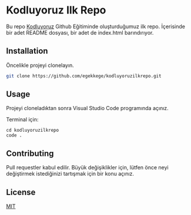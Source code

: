 # Kodluyoruz Ilk Repo

Bu repo [Kodluyoruz](https://www.kodluyoruz.org) Github Eğitiminde oluşturduğumuz ilk repo. İçerisinde bir adet README dosyası, bir adet de index.html barındırıyor.


## Installation

Öncelikle projeyi clonelayın. 

```bash
git clone https://github.com/egekkege/kodluyoruzilkrepo.git
```

## Usage

Projeyi cloneladıktan sonra Visual Studio Code programında açınız.

Terminal için:
```linux
cd kodluyoruzilkrepo
code .
```

## Contributing
Pull requestler kabul edilir. Büyük değişiklikler için, lütfen önce neyi değiştirmek istediğinizi tartışmak için bir konu açınız.


## License
[MIT](https://choosealicense.com/licenses/mit/)